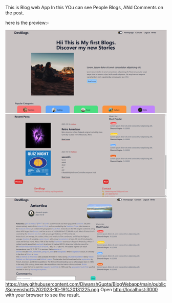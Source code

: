 This is Blog web App 
In this YOu can see People Blogs, ANd Comments on the post.

here is the preview:-



![Lines of code](https://raw.githubusercontent.com/DiwanshGupta/BlogWebapp/main/public/Screenshot%202023-10-19%20131110.png)
![Lines of code](https://raw.githubusercontent.com/DiwanshGupta/BlogWebapp/main/public/Screenshot%202023-10-19%20131225.png)
![Lines of code](https://raw.githubusercontent.com/DiwanshGupta/BlogWebapp/main/public/Screenshot%202023-10-19%20131927.png)
https://raw.githubusercontent.com/DiwanshGupta/BlogWebapp/main/public/Screenshot%202023-10-19%20131225.png
Open [http://localhost:3000](http://localhost:3000) with your browser to see the result.

